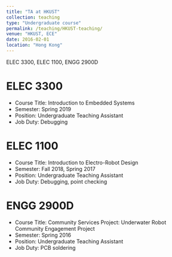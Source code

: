 ```yaml
---
title: "TA at HKUST"
collection: teaching
type: "Undergraduate course"
permalink: /teaching/HKUST-teaching/
venue: "HKUST, ECE"
date: 2016-02-01
location: "Hong Kong"
---
```


ELEC 3300, ELEC 1100, ENGG 2900D

ELEC 3300
======
* Course Title: Introduction to Embedded Systems
* Semester: Spring 2019
* Position: Undergraduate Teaching Assistant
* Job Duty: Debugging

ELEC 1100
======
* Course Title: Introduction to Electro-Robot Design
* Semester: Fall 2018, Spring 2017
* Position: Undergraduate Teaching Assistant
* Job Duty: Debugging, point checking

ENGG 2900D
======
* Course Title: Community Services Project: Underwater Robot Community Engagement Project
* Semester: Spring 2016
* Position: Undergraduate Teaching Assistant
* Job Duty: PCB soldering
